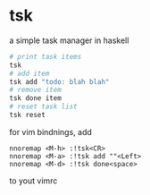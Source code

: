 # tsk
a simple task manager in haskell

```zsh
# print task items
tsk
# add item
tsk add "todo: blah blah"
# remove item
tsk done item
# reset task list
tsk reset
```

for vim bindnings, add
```vim
nnoremap <M-h> :!tsk<CR>
nnoremap <M-a> :!tsk add ""<Left>
nnoremap <M-d> :!tsk done<space>
```
to yout vimrc
